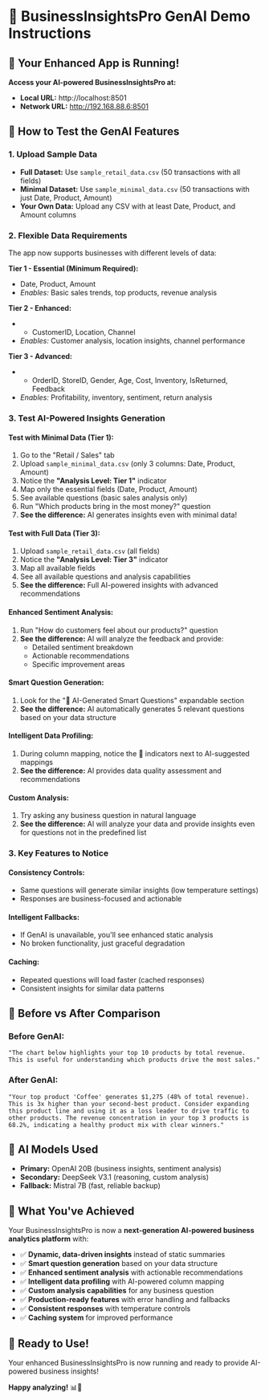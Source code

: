 # 🎉 BusinessInsightsPro GenAI Demo Instructions

## 🚀 Your Enhanced App is Running!

**Access your AI-powered BusinessInsightsPro at:** 
- **Local URL:** http://localhost:8501
- **Network URL:** http://192.168.88.6:8501

## 🧪 How to Test the GenAI Features

### 1. **Upload Sample Data**
- **Full Dataset:** Use `sample_retail_data.csv` (50 transactions with all fields)
- **Minimal Dataset:** Use `sample_minimal_data.csv` (50 transactions with just Date, Product, Amount)
- **Your Own Data:** Upload any CSV with at least Date, Product, and Amount columns

### 2. **Flexible Data Requirements**
The app now supports businesses with different levels of data:

**Tier 1 - Essential (Minimum Required):**
- Date, Product, Amount
- *Enables:* Basic sales trends, top products, revenue analysis

**Tier 2 - Enhanced:**
- + CustomerID, Location, Channel
- *Enables:* Customer analysis, location insights, channel performance

**Tier 3 - Advanced:**
- + OrderID, StoreID, Gender, Age, Cost, Inventory, IsReturned, Feedback
- *Enables:* Profitability, inventory, sentiment, return analysis

### 3. **Test AI-Powered Insights Generation**

#### **Test with Minimal Data (Tier 1):**
1. Go to the "Retail / Sales" tab
2. Upload `sample_minimal_data.csv` (only 3 columns: Date, Product, Amount)
3. Notice the **"Analysis Level: Tier 1"** indicator
4. Map only the essential fields (Date, Product, Amount)
5. See available questions (basic sales analysis only)
6. Run "Which products bring in the most money?" question
7. **See the difference:** AI generates insights even with minimal data!

#### **Test with Full Data (Tier 3):**
1. Upload `sample_retail_data.csv` (all fields)
2. Notice the **"Analysis Level: Tier 3"** indicator
3. Map all available fields
4. See all available questions and analysis capabilities
5. **See the difference:** Full AI-powered insights with advanced recommendations

#### **Enhanced Sentiment Analysis:**
1. Run "How do customers feel about our products?" question
2. **See the difference:** AI will analyze the feedback and provide:
   - Detailed sentiment breakdown
   - Actionable recommendations
   - Specific improvement areas

#### **Smart Question Generation:**
1. Look for the "🤖 AI-Generated Smart Questions" expandable section
2. **See the difference:** AI automatically generates 5 relevant questions based on your data structure

#### **Intelligent Data Profiling:**
1. During column mapping, notice the 🤖 indicators next to AI-suggested mappings
2. **See the difference:** AI provides data quality assessment and recommendations

#### **Custom Analysis:**
1. Try asking any business question in natural language
2. **See the difference:** AI will analyze your data and provide insights even for questions not in the predefined list

### 3. **Key Features to Notice**

#### **Consistency Controls:**
- Same questions will generate similar insights (low temperature settings)
- Responses are business-focused and actionable

#### **Intelligent Fallbacks:**
- If GenAI is unavailable, you'll see enhanced static analysis
- No broken functionality, just graceful degradation

#### **Caching:**
- Repeated questions will load faster (cached responses)
- Consistent insights for similar data patterns

## 🎯 **Before vs After Comparison**

### **Before GenAI:**
```
"The chart below highlights your top 10 products by total revenue. 
This is useful for understanding which products drive the most sales."
```

### **After GenAI:**
```
"Your top product 'Coffee' generates $1,275 (48% of total revenue). 
This is 3x higher than your second-best product. Consider expanding 
this product line and using it as a loss leader to drive traffic to 
other products. The revenue concentration in your top 3 products is 
68.2%, indicating a healthy product mix with clear winners."
```

## 🧠 **AI Models Used**

- **Primary:** OpenAI 20B (business insights, sentiment analysis)
- **Secondary:** DeepSeek V3.1 (reasoning, custom analysis)  
- **Fallback:** Mistral 7B (fast, reliable backup)

## 🎉 **What You've Achieved**

Your BusinessInsightsPro is now a **next-generation AI-powered business analytics platform** with:

- ✅ **Dynamic, data-driven insights** instead of static summaries
- ✅ **Smart question generation** based on your data structure
- ✅ **Enhanced sentiment analysis** with actionable recommendations
- ✅ **Intelligent data profiling** with AI-powered column mapping
- ✅ **Custom analysis capabilities** for any business question
- ✅ **Production-ready features** with error handling and fallbacks
- ✅ **Consistent responses** with temperature controls
- ✅ **Caching system** for improved performance

## 🚀 **Ready to Use!**

Your enhanced BusinessInsightsPro is now running and ready to provide AI-powered business insights! 

**Happy analyzing!** 📊🤖

